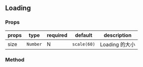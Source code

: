 ## Loading

### Props

| props | type | required | default | description |
| ----- | ---- | -------- | ------- | ----------- |
| size |`Number` | N | `scale(60)` | Loading 的大小 |


### Method
